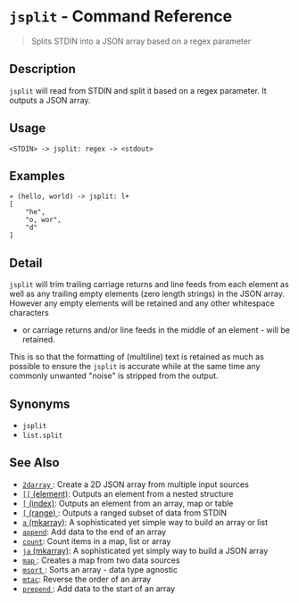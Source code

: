 # `jsplit`  - Command Reference

> Splits STDIN into a JSON array based on a regex parameter

## Description

`jsplit` will read from STDIN and split it based on a regex parameter. It outputs a JSON array.

## Usage

    <STDIN> -> jsplit: regex -> <stdout>

## Examples

    » (hello, world) -> jsplit: l+ 
    [
        "he",
        "o, wor",
        "d"
    ]

## Detail

`jsplit` will trim trailing carriage returns and line feeds from each element
as well as any trailing empty elements (zero length strings) in the JSON array.
However any empty elements will be retained and any other whitespace characters
- or carriage returns and/or line feeds in the middle of an element - will be
retained.

This is so that the formatting of (multiline) text is retained as much as
possible to ensure the `jsplit` is accurate while at the same time any commonly
unwanted "noise" is stripped from the output.

## Synonyms

* `jsplit`
* `list.split`


## See Also

* [`2darray` ](../commands/2darray.md):
  Create a 2D JSON array from multiple input sources
* [`[[` (element)](../commands/element.md):
  Outputs an element from a nested structure
* [`[` (index)](../commands/index.md):
  Outputs an element from an array, map or table
* [`[` (range) ](../commands/range.md):
  Outputs a ranged subset of data from STDIN
* [`a` (mkarray)](../commands/a.md):
  A sophisticated yet simple way to build an array or list
* [`append`](../commands/append.md):
  Add data to the end of an array
* [`count`](../commands/count.md):
  Count items in a map, list or array
* [`ja` (mkarray)](../commands/ja.md):
  A sophisticated yet simply way to build a JSON array
* [`map` ](../commands/map.md):
  Creates a map from two data sources
* [`msort` ](../commands/msort.md):
  Sorts an array - data type agnostic
* [`mtac`](../commands/mtac.md):
  Reverse the order of an array
* [`prepend` ](../commands/prepend.md):
  Add data to the start of an array